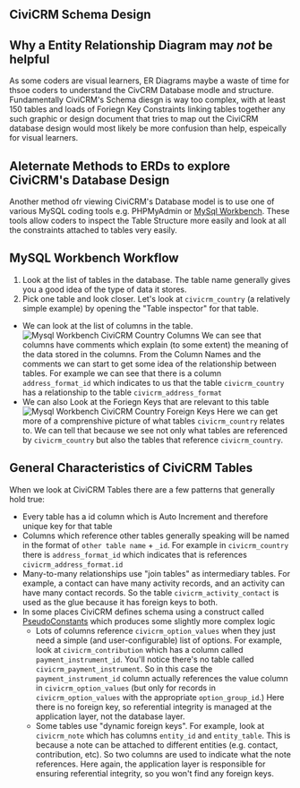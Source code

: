 ## CiviCRM Schema Design

## Why a Entity Relationship Diagram may *not* be helpful

As some coders are visual learners, ER Diagrams maybe a waste of time for thsoe coders to understand the CivCRM Database modle and structure. Fundamentally CiviCRM's Schema diesgn is way too complex, with at least 150 tables and loads of Foriegn Key Constraints linking tables together any such graphic or design document that tries to map out the CiviCRM database design would most likely be more confusion than help, espeically for visual learners.

## Aleternate Methods to ERDs to explore CiviCRM's Database Design

Another method ofr viewing CiviCRM's Database model is to use one of various MySQL coding tools e.g. PHPMyAdmin or [MySql Workbench](https://www.mysql.com/products/workbench/). These tools allow coders to inspect the Table Structure more easily and look at all the constraints attached to tables very easily.

## MySQL Workbench Workflow

1. Look at the list of tables in the database. The table name generally gives you a good idea of the type of data it stores.
2. Pick one table and look closer. Let's look at `civicrm_country` (a relatively simple example) by opening the "Table inspector" for that table.
  - We can look at the list of columns in the table.
  ![Mysql Workbench CiviCRM Country Columns](/img/mysql_workbench_civicrm_country_tables.png)
  We can see that columns have comments which explain (to some extent) the meaning of the data stored in the columns. From the Column Names and the comments we can start to get some idea of the relationship between tables. For example we can see that there is a column `address_format_id` which indicates to us that the table `civicrm_country` has a relationship to the table `civicrm_address_format`
  - We can also Look at the Foriegn Keys that are relevant to this table
  ![Mysql Workbench CiviCRM Country Foreign Keys](/img/mysql_workbench_civicrm_country_foreign_keys.png)
  Here we can get more of a comprenshive picture of what tables `civicrm_country` relates to. We can tell that because we see not only what tables are referenced by `civicrm_country` but also the tables that reference `civicrm_country`. 

## General Characteristics of CiviCRM Tables

When we look at CiviCRM Tables there are a few patterns that generally hold true:
- Every table has a id column which is Auto Increment and therefore unique key for that table
- Columns which reference other tables generally speaking will be named in the format of `other table name` + `_id`. For example in `civicrm_country` there is `address_format_id` which indicates that is references `civicrm_address_format.id`
- Many-to-many relationships use "join tables" as intermediary tables. For example, a contact can have many activity records, and an activity can have many contact records. So the table `civicrm_activity_contact` is used as the glue because it has foreign keys to both.
- In some places CiviCRM defines schema using a construct called [PseudoConstants](/framework/database/schema-definition#table-field-pseudoconstant) which produces some slightly more complex logic
  - Lots of columns reference `civicrm_option_values` when they just need a simple (and user-configurable) list of options. For example, look at `civicrm_contribution` which has a column called `payment_instrument_id`. You'll notice there's no table called `civicrm_payment_instrument`. So in this case the `payment_instrument_id` column actually references the value column in `civicrm_option_values` (but only for records in `civicrm_option_values` with the appropriate `option_group_id`.) Here there is no foreign key, so referential integrity is managed at the application layer, not the database layer.
  - Some tables use "dynamic foreign keys". For example, look at `civicrm_note` which has columns `entity_id` and `entity_table`. This is because a note can be attached to different entities (e.g. contact, contribution, etc). So two columns are used to indicate what the note references. Here again, the application layer is responsible for ensuring referential integrity, so you won't find any foreign keys.
